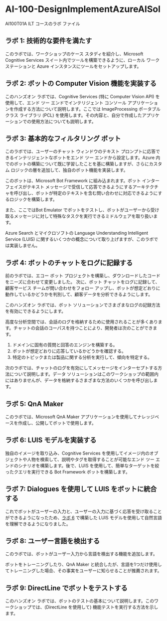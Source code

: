 ﻿# AI-100-DesignImplementAzureAISol
AI100T01A ILT コースのラボ ファイル


## ラボ 1: 技術的な要件を満たす

このラボでは、ワークショップのケース スタディを紹介し、Microsoft Cognitive Services スイート内でツールを構築できるように、ローカル ワークステーションと Azure インスタンスにツールをセットアップします。

## ラボ 2: ボットの Computer Vision 機能を実装する

このハンズオン ラボでは、Cognitive Services (特に Computer Vision API) を使用して、エンド ツー エンドでインテリジェント コンソール アプリケーションを作成する方法について説明します。ここでは ImageProcessing ポータブル クラス ライブラリ (PCL) を使用します。その内容と、自分で作成したアプリケーションでの使用方法についても説明します。

## ラボ 3: 基本的なフィルタリング ボット

このラボでは、ユーザーのチャット ウィンドウのテキスト プロンプトに応答できるインテリジェントなボットをエンド ツー エンドから設定します。Azure 内でのボットの構築について既に学習したことを基に構築しますが、さらにカスタム ロジックの層を追加して、独自のボット機能を実装します。

このボットは、Microsoft Bot Framework に組み込まれます。ボット インターフェイスがテキスト メッセージで受信して応答できるようにするアーキテクチャを呼び出し、ボットが特定のテキストを含む問い合わせに対応できるようにするロジックを構築します。

また、ここではBot Emulator でボットをテストし、ボットがユーザーから受け取るメッセージに対して特殊なタスクを実行できるミドルウェアを取り扱います。

Azure Search とマイクロソフトの Language Understanding Intelligent Service (LUIS) に関するいくつかの概念について取り上げますが、このラボでは実装しません。

## ラボ 4: ボットのチャットをログに記録する

前のラボでは、エコー ボット プロジェクトを構築し、ダウンロードしたコードをニーズに合わせて変更しました。  次に、ボット チャットをログに記録して、顧客サービス チームが問い合わせをフォロー アップし、ボットが想定どおりに動作しているかどうかを判別して、顧客データを分析できるようにします。

このハンズオン ラボでは、ボット ソリューションでさまざまなログの記録方法を有効にできるようにします。

高度な分析空間では、会話のログを格納するために使用されることが多くあります。チャットの会話のコーパスを持つことにより、開発者は次のことができます。

1. ドメインに固有の質問と回答のエンジンを構築する。
2. ボットが想定どおりに応答しているかどうかを確認する。
3. 特定のトピックまたは製品に関する分析を実行して、傾向を特定する。

次のラボでは、チャットのログを有効にしてメッセージをインターセプトする方法について説明します。データ ソリューションはこのワークショップの範囲内にはありませんが、データを格納するさまざまな方法のいくつかを呼び出します。

## ラボ 5: QnA Maker

このラボでは、Microsoft QnA Maker アプリケーションを使用してナレッジベースを作成し、公開してボットで使用します。

## ラボ 6: LUIS モデルを実装する

独自のイメージを取り込み、Cognitive Services を使用してイメージ内のオブジェクトや人物を検索して、説明やタグを取得することが可能なエンド ツー エンドのシナリオを構築します。後で、LUIS を使用して、簡単なターゲットを絞ったクエリを実行できる Bot Framework ボットを構築します。

## ラボ 7: Dialogues を使用して LUIS をボットに統合する

これでボットがユーザーの入力と、ユーザーの入力に基づく応答を受け取ることができるようになったため、[ラボ 6](/Lab6-Implement_LUIS/02-Implement_LUIS.md) で構築した LUIS モデルを使用して自然言語を理解できるようになりました。

## ラボ 8: ユーザー言語を検出する

このラボでは、ボットがユーザー入力から言語を検出する機能を追加します。

ボットをトレーニングしたり、QnA Maker と統合したが、言語を1つだけ使用してトレーニングした場合、その事実をユーザーに知らせることが推薦されます。  

## ラボ 9: DirectLine でボットをテストする

このハンズオン ラボでは、ボットのテストの基本について説明します。このワークショップでは、(DirectLine を使用して) 機能テストを実行する方法を示します。
